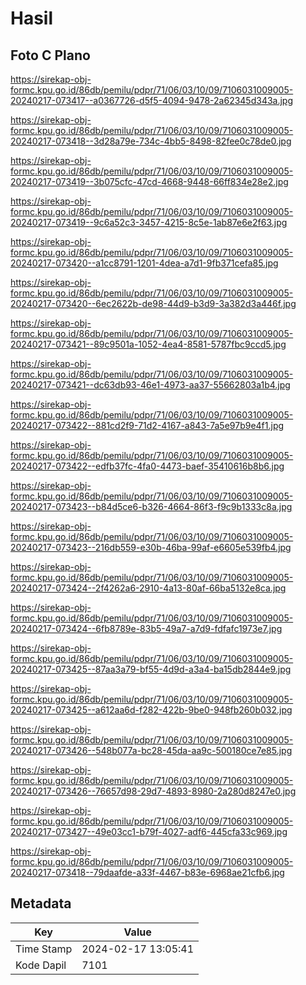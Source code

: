 # Hasil

## Foto C Plano

https://sirekap-obj-formc.kpu.go.id/86db/pemilu/pdpr/71/06/03/10/09/7106031009005-20240217-073417--a0367726-d5f5-4094-9478-2a62345d343a.jpg

https://sirekap-obj-formc.kpu.go.id/86db/pemilu/pdpr/71/06/03/10/09/7106031009005-20240217-073418--3d28a79e-734c-4bb5-8498-82fee0c78de0.jpg

https://sirekap-obj-formc.kpu.go.id/86db/pemilu/pdpr/71/06/03/10/09/7106031009005-20240217-073419--3b075cfc-47cd-4668-9448-66ff834e28e2.jpg

https://sirekap-obj-formc.kpu.go.id/86db/pemilu/pdpr/71/06/03/10/09/7106031009005-20240217-073419--9c6a52c3-3457-4215-8c5e-1ab87e6e2f63.jpg

https://sirekap-obj-formc.kpu.go.id/86db/pemilu/pdpr/71/06/03/10/09/7106031009005-20240217-073420--a1cc8791-1201-4dea-a7d1-9fb371cefa85.jpg

https://sirekap-obj-formc.kpu.go.id/86db/pemilu/pdpr/71/06/03/10/09/7106031009005-20240217-073420--6ec2622b-de98-44d9-b3d9-3a382d3a446f.jpg

https://sirekap-obj-formc.kpu.go.id/86db/pemilu/pdpr/71/06/03/10/09/7106031009005-20240217-073421--89c9501a-1052-4ea4-8581-5787fbc9ccd5.jpg

https://sirekap-obj-formc.kpu.go.id/86db/pemilu/pdpr/71/06/03/10/09/7106031009005-20240217-073421--dc63db93-46e1-4973-aa37-55662803a1b4.jpg

https://sirekap-obj-formc.kpu.go.id/86db/pemilu/pdpr/71/06/03/10/09/7106031009005-20240217-073422--881cd2f9-71d2-4167-a843-7a5e97b9e4f1.jpg

https://sirekap-obj-formc.kpu.go.id/86db/pemilu/pdpr/71/06/03/10/09/7106031009005-20240217-073422--edfb37fc-4fa0-4473-baef-35410616b8b6.jpg

https://sirekap-obj-formc.kpu.go.id/86db/pemilu/pdpr/71/06/03/10/09/7106031009005-20240217-073423--b84d5ce6-b326-4664-86f3-f9c9b1333c8a.jpg

https://sirekap-obj-formc.kpu.go.id/86db/pemilu/pdpr/71/06/03/10/09/7106031009005-20240217-073423--216db559-e30b-46ba-99af-e6605e539fb4.jpg

https://sirekap-obj-formc.kpu.go.id/86db/pemilu/pdpr/71/06/03/10/09/7106031009005-20240217-073424--2f4262a6-2910-4a13-80af-66ba5132e8ca.jpg

https://sirekap-obj-formc.kpu.go.id/86db/pemilu/pdpr/71/06/03/10/09/7106031009005-20240217-073424--6fb8789e-83b5-49a7-a7d9-fdfafc1973e7.jpg

https://sirekap-obj-formc.kpu.go.id/86db/pemilu/pdpr/71/06/03/10/09/7106031009005-20240217-073425--87aa3a79-bf55-4d9d-a3a4-ba15db2844e9.jpg

https://sirekap-obj-formc.kpu.go.id/86db/pemilu/pdpr/71/06/03/10/09/7106031009005-20240217-073425--a612aa6d-f282-422b-9be0-948fb260b032.jpg

https://sirekap-obj-formc.kpu.go.id/86db/pemilu/pdpr/71/06/03/10/09/7106031009005-20240217-073426--548b077a-bc28-45da-aa9c-500180ce7e85.jpg

https://sirekap-obj-formc.kpu.go.id/86db/pemilu/pdpr/71/06/03/10/09/7106031009005-20240217-073426--76657d98-29d7-4893-8980-2a280d8247e0.jpg

https://sirekap-obj-formc.kpu.go.id/86db/pemilu/pdpr/71/06/03/10/09/7106031009005-20240217-073427--49e03cc1-b79f-4027-adf6-445cfa33c969.jpg

https://sirekap-obj-formc.kpu.go.id/86db/pemilu/pdpr/71/06/03/10/09/7106031009005-20240217-073418--79daafde-a33f-4467-b83e-6968ae21cfb6.jpg


## Metadata

| Key        | Value               |
| ---------- | ------------------- |
| Time Stamp | 2024-02-17 13:05:41 |
| Kode Dapil | 7101                |



